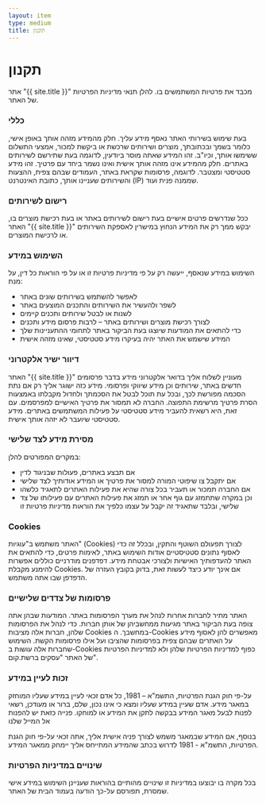 ```yaml
---
layout: item
type: medium
title: תקנון
---
```


# תקנון

אתר "{{ site.title }}" מכבד את פרטיות המשתמשים בו.
להלן תנאי מדיניות הפרטיות של האתר.

### כללי
בעת שימוש בשירותי האתר נאסף מידע עליך. חלק מהמידע מזהה אותך באופן אישי, כלומר בשמך ובכתובתך, מוצרים ושירותים שרכשת או ביקשת למכור, אמצעי התשלום ששימשו אותך, וכיו"ב. זהו המידע שאתה מוסר ביודעין, לדוגמה בעת שתירשם לשירותים באתרים. חלק מהמידע אינו מזהה אותך אישית ואינו נשמר ביחד עם פרטיך. זהו מידע סטטיסטי ומצטבר. לדוגמה, פרסומות שקראת באתר, העמודים שבהם צפית, ההצעות והשירותים שעניינו אותך, כתובת האינטרנט (IP) שממנה פנית ועוד.

### רישום לשירותים
ככל שנדרשים פרטים אישיים בעת רישום לשירותים באתר או בעת רכישת מוצרים בו, האתר "{{ site.title }}"  יבקש ממך רק את המידע הנחוץ במישרין לאספקת השירותים או לרכישת המוצרים.

### השימוש במידע
השימוש במידע שנאסף, ייעשה רק על פי מדיניות פרטיות זו או על פי הוראות כל דין, על מנת:
* לאפשר להשתמש בשירותים שונים באתר
* לשפר ולהעשיר את השירותים והתכנים המוצעים באתר
* לשנות או לבטל שירותים ותכנים קיימים
* לצורך רכישת מוצרים ושירותים באתר – לרבות פרסום מידע ותכנים
* כדי להתאים את המודעות שיוצגו בעת הביקור באתר לתחומי ההתעניינות שלך
* המידע שישמש את האתר יהיה בעיקרו מידע סטטיסטי, שאינו מזהה אישית

### דיוור ישיר אלקטרוני
האתר "{{ site.title }}" מעוניין לשלוח אליך בדואר אלקטרוני מידע בדבר פרסומים חדשים באתר, שירותים וכן מידע שיווקי ופרסומי.
מידע כזה ישוגר אליך רק אם נתת הסכמה מפורשת לכך, ובכל עת תוכל לבטל את הסכמתך ולחדול מקבלתו באמצעות הסרת פרטיך מרשימת התפוצה.
החברה לא תמסור את פרטיך האישיים למפרסמים. עם זאת, היא רשאית להעביר מידע סטטיסטי על פעילות המשתמשים באתרים.
מידע סטטיסטי שיועבר לא יזהה אותך אישית.

### מסירת מידע לצד שלישי
במקרים המפורטים להלן:
* אם תבצע באתרים, פעולות שבניגוד לדין
* אם יתקבל צו שיפוטי המורה למסור את פרטיך או המידע אודותיך לצד שלישי
* אם החברה תמכור או תעביר בכל צורה שהיא את פעילות האתרים לתאגיד כלשהו
* וכן במקרה שתתמזג עם גוף אחר או תמזג את פעילות האתרים עם פעילותו של צד שלישי, ובלבד שתאגיד זה יקבל על עצמו כלפיך את הוראות מדיניות פרטיות זו

### Cookies
האתר משתמש ב"עוגיות" (Cookies) לצורך תפעולם השוטף והתקין, ובכלל זה כדי לאסוף נתונים סטטיסטיים אודות השימוש באתר, לאימות פרטים, כדי להתאים את האתר להעדפותיך האישיות ולצורכי אבטחת מידע.
דפדפנים מודרניים כוללים אפשרות להימנע מקבלת Cookies. אם אינך יודע כיצד לעשות זאת, בדוק בקובץ העזרה של הדפדפן שבו אתה משתמש.

### פרסומות של צדדים שלישיים
האתר מתיר לחברות אחרות לנהל את מערך הפרסומות באתר. המודעות שבהן אתה צופה בעת הביקור באתר מגיעות ממחשביהן של אותן חברות. כדי לנהל את הפרסומות שלהן, חברות אלה מציבות Cookies במחשבך. ה-Cookies מאפשרים להן לאסוף מידע על האתרים שבהם צפית בפרסומות שהציבו ועל אילו פרסומות הקשת. השימוש שחברות אלה עושות ב-Cookies כפוף למדיניות הפרטיות שלהן ולא למדיניות הפרטיות של האתר "עסקים ברשת.קום".

### זכות לעיין במידע
על-פי חוק הגנת הפרטיות, התשמ"א – 1981, כל אדם זכאי לעיין במידע שעליו המוחזק במאגר מידע. אדם שעיין במידע שעליו ומצא כי אינו נכון, שלם, ברור או מעודכן, רשאי לפנות לבעל מאגר המידע בבקשה לתקן את המידע או למוחקו.
פנייה כזאת יש להפנות אל המייל שלנו

בנוסף, אם המידע שבמאגר משמש לצורך פניה אישית אליך, אתה זכאי על-פי חוק הגנת הפרטיות, התשמ"א - 1981 לדרוש בכתב שהמידע המתייחס אליך יימחק ממאגר המידע.

### שינויים במדיניות הפרטיות
בכל מקרה בו יבוצעו במדיניות זו שינויים מהותיים בהוראות שעניינן השימוש במידע אישי שמסרת, תפורסם על-כך הודעה בעמוד הבית של האתר.
